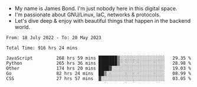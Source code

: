 - My name is James Bond. I'm just nobody here in this digital space. 
- I'm passionate about GNU/Linux, IaC, networks & protocols. 
- Let's dive deep & enjoy with beautiful things that happen in the backend world.


<!--START_SECTION:waka-->

```text
From: 18 July 2022 - To: 20 May 2023

Total Time: 916 hrs 24 mins

JavaScript         268 hrs 59 mins ███████▒░░░░░░░░░░░░░░░░░   29.35 %
Python             265 hrs 36 mins ███████▒░░░░░░░░░░░░░░░░░   28.98 %
Other              174 hrs 20 mins ████▓░░░░░░░░░░░░░░░░░░░░   19.03 %
Go                 82 hrs 24 mins  ██▒░░░░░░░░░░░░░░░░░░░░░░   08.99 %
CSS                27 hrs 57 mins  ▓░░░░░░░░░░░░░░░░░░░░░░░░   03.05 %
```

<!--END_SECTION:waka-->
